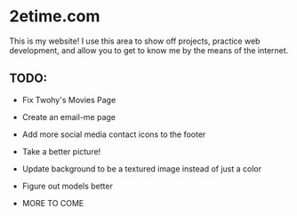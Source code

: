 # 2etime.com

This is my website!  I use this area to show off projects, practice web development, and allow you to get to know me by the means of the internet.  

## TODO:
 - Fix Twohy's Movies Page
 - Create an email-me page
 - Add more social media contact icons to the footer
 - Take a better picture!
 - Update background to be a textured image instead of just a color
 - Figure out models better
 
 - MORE TO COME
